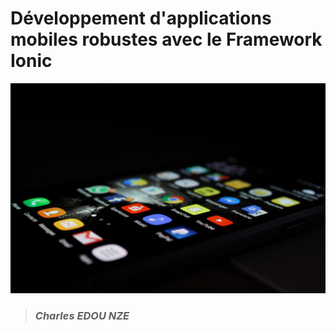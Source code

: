 # 

# Développement d'applications mobiles robustes avec le Framework Ionic

![](/assets/mobile_dev.jpg)

> ### _Charles EDOU NZE_



